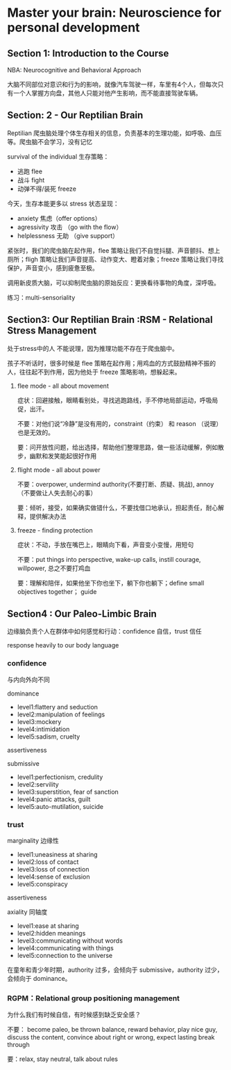 # Master your brain: Neuroscience for personal development

## Section 1: Introduction to the Course

NBA: Neurocognitive and Behavioral Approach

大脑不同部位对意识和行为的影响，就像汽车驾驶一样，车里有4个人，但每次只有一个人掌握方向盘，其他人只能对他产生影响，而不能直接驾驶车辆。

## Section: 2 - Our Reptilian Brain

Reptilian 爬虫脑处理个体生存相关的信息，负责基本的生理功能，如呼吸、血压等。爬虫脑不会学习，没有记忆

survival of the individual  生存策略：
- 逃跑 flee
- 战斗 fight
- 动弹不得/装死 freeze

今天，生存本能更多以 stress 状态呈现：
- anxiety 焦虑（offer options）
- agressivity 攻击 （go with the flow）
- helplessness 无助 （give support）

紧张时，我们的爬虫脑在起作用，flee 策略让我们不自觉抖腿、声音颤抖、想上厕所；fligh 策略让我们声音提高、动作变大、瞪着对象；freeze 策略让我们寻找保护，声音变小，感到疲惫至极。

调用新皮质大脑，可以抑制爬虫脑的原始反应：更换看待事物的角度，深呼吸。

练习：multi-sensoriality

## Section3: Our Reptilian Brain :RSM - Relational Stress Management

处于stress中的人 不能说理，因为推理功能不存在于爬虫脑中。

孩子不听话时，很多时候是 flee 策略在起作用；用鸡血的方式鼓励精神不振的人，往往起不到作用，因为他处于 freeze 策略影响，想躲起来。

1. flee mode - all about movement

	症状：回避接触，眼睛看别处，寻找逃跑路线，手不停地局部运动，呼吸局促，出汗。
	
	不要：对他们说“冷静”是没有用的，constraint（约束） 和 reason （说理）也是无效的。
	
	要：问开放性问题，给出选择，帮助他们整理思路，做一些活动缓解，例如散步，幽默和发笑能起很好作用

2. flight mode - all about power

	不要：overpower,  undermind authority(不要打断、质疑、挑战),  annoy（不要做让人失去耐心的事）

	要：倾听，接受，如果确实做错什么，不要找借口地承认，担起责任，耐心解释，提供解决办法

3. freeze - finding protection

	症状：不动，手放在嘴巴上，眼睛向下看，声音变小变慢，用短句
	
	不要：put things into perspective, wake-up calls, instill courage, willpower, 总之不要打鸡血

	要：理解和陪伴，如果他坐下你也坐下，躺下你也躺下；define small objectives together； guide
	
## Section4 : Our Paleo-Limbic Brain
边缘脑负责个人在群体中如何感觉和行动：confidence 自信，trust 信任

response heavily to our body language

### confidence
与内向外向不同

dominance

- level1:flattery and seduction
- level2:manipulation of feelings
- level3:mockery
- level4:intimidation
- level5:sadism, cruelty

assertiveness

submissive

- level1:perfectionism, credulity
- level2:servility
- level3:superstition, fear of sanction
- level4:panic attacks, guilt
- level5:auto-mutilation, suicide

### trust

marginality 边缘性

- level1:uneasiness at sharing
- level2:loss of contact
- level3:loss of connection
- level4:sense of exclusion
- level5:conspiracy

assertiveness

axiality 同轴度

- level1:ease at sharing
- level2:hidden meanings
- level3:communicating without words
- level4:communicating with things
- level5:connection to the universe

在童年和青少年时期，authority 过多，会倾向于 submissive，authority 过少，会倾向于 dominance。

### RGPM：Relational group positioning management
为什么我们有时候自信，有时候感到缺乏安全感？

不要： become paleo, be thrown balance, reward behavior, play nice guy, discuss the content, convince about right or wrong, expect lasting break through

要：relax, stay neutral, talk about rules